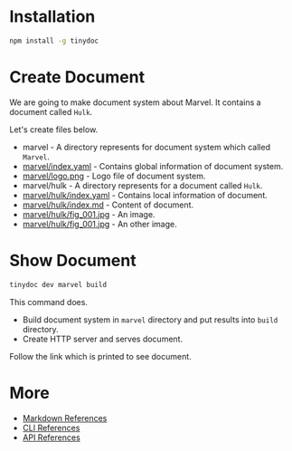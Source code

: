 # Installation

```bash
npm install -g tinydoc
```

# Create Document

We are going to make document system about Marvel. It contains a document
called `Hulk`.

Let's create files below.

* marvel - A directory represents for document system which called `Marvel`.
* [marvel/index.yaml](marvel/index.yaml) - Contains global information of
  document system.
* [marvel/logo.png](marvel/logo.png) - Logo file of document system.
* marvel/hulk - A directory represents for a document called `Hulk`.
* [marvel/hulk/index.yaml](marvel/hulk/index.yaml) - Contains local information
  of document.
* [marvel/hulk/index.md](marvel/hulk/index.md) - Content of document.
* [marvel/hulk/fig_001.jpg](marvel/hulk/fig_001.png) - An image.
* [marvel/hulk/fig_001.jpg](marvel/hulk/fig_001.png) - An other image.

# Show Document

```bash
tinydoc dev marvel build
```

This command does.

* Build document system in `marvel` directory and put results into `build`
  directory.
* Create HTTP server and serves document.

Follow the link which is printed to see document.

# More

* [Markdown References](/doc/path/core.markdown)
* [CLI References](/doc/path/core.cli)
* [API References](/doc/path/core.api)
